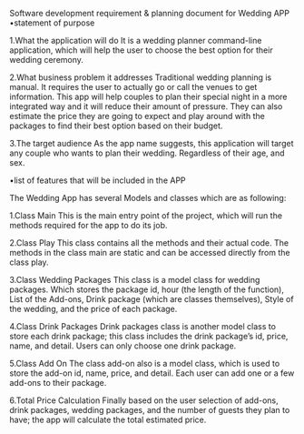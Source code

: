 Software development requirement & planning document for Wedding APP
•statement of purpose

1.What the application will do
It is a wedding planner command-line application, which will help the user to choose the best option for their wedding ceremony.

2.What business problem it addresses
Traditional wedding planning is manual.  It requires the user to actually go or call the venues to get information. This app will help couples to plan their special night in a more integrated way and it will reduce their amount of pressure. They can also estimate the price they are going to expect and play around with the packages to find their best option based on their budget.

3.The target audience
As the app name suggests, this application will target any couple who wants to plan their wedding. Regardless of their age, and sex.

•list of features that will be included in the APP

The Wedding App has several Models and classes which are as following:

1.Class Main
This is the main entry point of the project, which will run the methods required for the app to do its job.

2.Class Play
This class contains all the methods and their actual code. The methods in the class main are static and can be accessed directly from the class play.

3.Class Wedding Packages
This class is a model class for wedding packages. Which stores the package id, hour (the length of the function), List of the Add-ons, Drink package (which are classes themselves), Style of the wedding, and the price of each package. 

4.Class Drink Packages
Drink packages class is another model class to store each drink package; this class includes the drink package’s id, price, name, and detail. Users can only choose one drink package.

5.Class Add On
The class add-on also is a model class, which is used to store the add-on id, name, price, and detail. Each user can add one or a few add-ons to their package. 

6.Total Price Calculation
Finally based on the user selection of add-ons, drink packages, wedding packages, and the number of guests they plan to have; the app will calculate the total estimated price.

